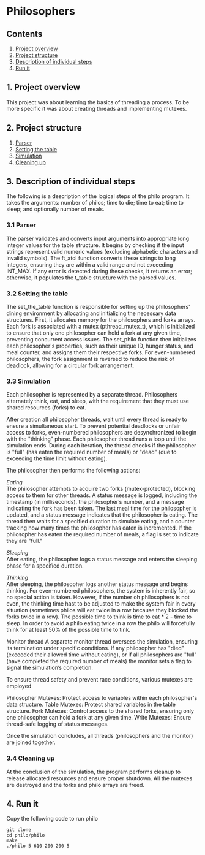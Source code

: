 # Philosophers

## Contents

1. [Project overview](#1-Project-overview)
2. [Project structure](#2-Project-structure)
3. [Description of individual steps](#3-Description-of-individual-steps)
4. [Run it](#4-Run-it)

## 1. Project overview
This project was about learning the basics of threading a process. To be more specific it was about creating threads and implementing mutexes.

## 2. Project structure

1.  [Parser](#31-Parser)
2.  [Setting the table](#32-Setting-the-table)
3.  [Simulation](#33-Simulation)
4.  [Cleaning up](##34-Cleaning-up)

## 3. Description of individual steps

The following is a description of the logical steps of the philo program. It takes the arguments: number of philos; time to die; time to eat; time to sleep; and optionally number of meals.

### 3.1 Parser

The parser validates and converts input arguments into appropriate long integer values for the table structure. It begins by checking if the input strings represent valid numeric values (excluding alphabetic characters and invalid symbols). The ft_atol function converts these strings to long integers, ensuring they are within a valid range and not exceeding INT_MAX. If any error is detected during these checks, it returns an error; otherwise, it populates the t_table structure with the parsed values.

### 3.2 Setting the table

The set_the_table function is responsible for setting up the philosophers' dining environment by allocating and initializing the necessary data structures. First, it allocates memory for the philosophers and forks arrays. Each fork is associated with a mutex (pthread_mutex_t), which is initialized to ensure that only one philosopher can hold a fork at any given time, preventing concurrent access issues. The set_philo function then initializes each philosopher's properties, such as their unique ID, hunger status, and meal counter, and assigns them their respective forks. For even-numbered philosophers, the fork assignment is reversed to reduce the risk of deadlock, allowing for a circular fork arrangement.

### 3.3 Simulation

Each philosopher is represented by a separate thread. Philosophers alternately think, eat, and sleep, with the requirement that they must use shared resources (forks) to eat.

After creation all philosopher threads, wait until every thread is ready to ensure a simultaneous start. To prevent potential deadlocks or unfair access to forks, even-numbered philosophers are desynchronized to begin with the "thinking" phase. Each philosopher thread runs a loop until the simulation ends. During each iteration, the thread checks if the philosopher is "full" (has eaten the required number of meals) or "dead" (due to exceeding the time limit without eating).

The philosopher then performs the following actions:

*Eating*  
The philosopher attempts to acquire two forks (mutex-protected), blocking access to them for other threads. A status message is logged, including the timestamp (in milliseconds), the philosopher’s number, and a message indicating the fork has been taken. The last meal time for the philosopher is updated, and a status message indicates that the philosopher is eating. The thread then waits for a specified duration to simulate eating, and a counter tracking how many times the philosopher has eaten is incremented. If the philosopher has eaten the required number of meals, a flag is set to indicate they are "full."

*Sleeping*  
After eating, the philosopher logs a status message and enters the sleeping phase for a specified duration.

*Thinking*  
After sleeping, the philosopher logs another status message and begins thinking.
For even-numbered philosophers, the system is inherently fair, so no special action is taken. However, if the number oh philosophers is not even, the thinking time hast to be adjusted to make the system fair in every situation (sometimes philos will eat twice in a row because they blocked the forks twice in a row). The possible time to think is time to eat * 2 - time to sleep. In order to avoid a philo eating twice in a row the philo will forcefully think for at least 50% of the possible time to tink.

Monitor thread
A separate monitor thread oversees the simulation, ensuring its termination under specific conditions. If any philosopher has "died" (exceeded their allowed time without eating), or
if all philosophers are "full" (have completed the required number of meals) the monitor sets a flag to signal the simulation’s completion.
    
To ensure thread safety and prevent race conditions, various mutexes are employed

Philosopher Mutexes: Protect access to variables within each philosopher's data structure.
Table Mutexes: Protect shared variables in the table structure.
Fork Mutexes: Control access to the shared forks, ensuring only one philosopher can hold a fork at any given time.
Write Mutexes: Ensure thread-safe logging of status messages.

Once the simulation concludes, all threads (philosophers and the monitor) are joined together.

### 3.4 Cleaning up

At the conclusion of the simulation, the program performs cleanup to release allocated resources and ensure proper shutdown. All the mutexes are destroyed and the forks and philo arrays are freed.

## 4. Run it

Copy the following code to run philo 

```
git clone 
cd philo/philo
make
./philo 5 610 200 200 5
```
